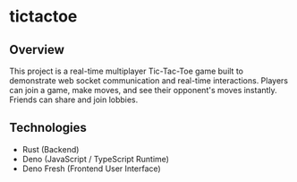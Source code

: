# tictactoe

## Overview
This project is a real-time multiplayer Tic-Tac-Toe game built to demonstrate web socket communication and real-time interactions.
Players can join a game, make moves, and see their opponent's moves instantly.
Friends can share and join lobbies.

## Technologies
- Rust (Backend)
- Deno (JavaScript / TypeScript Runtime)
- Deno Fresh (Frontend User Interface)